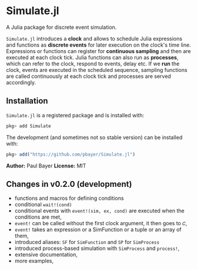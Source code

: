 # Simulate.jl

A Julia package for discrete event simulation.

`Simulate.jl` introduces a **clock** and allows to schedule Julia expressions and functions as **discrete events** for later execution on the clock's time line. Expressions or functions can register for **continuous sampling** and then are executed at each clock tick. Julia functions can also run as **processes**, which can refer to the clock, respond to events, delay etc. If we **run** the clock,  events are executed in the scheduled sequence, sampling functions are called continuously at each clock tick and processes are served accordingly.

## Installation

`Simulate.jl` is a registered package and is installed with:

```julia
pkg> add Simulate
```

The development (and sometimes not so stable version) can be installed with:

```julia
pkg> add("https://github.com/pbayer/Simulate.jl")
```

**Author:** Paul Bayer
**License:** MIT

## Changes in v0.2.0 (development)

- functions and macros for defining conditions
- conditional `wait!(cond)`
- conditional events with `event!(sim, ex, cond)` are executed when the conditions are met,
- `event!` can be called without the first clock argument, it then goes to `𝐶`,
- `event!` takes an expression or a SimFunction or a tuple or an array of them,
- introduced aliases: `SF` for `SimFunction` and `SP` for `SimProcess`
- introduced process-based simulation with `SimProcess` and `process!`,
- extensive documentation,
- more examples,
